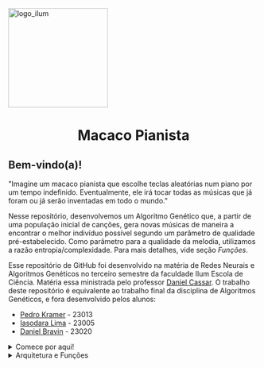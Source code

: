 <img src="https://upload.wikimedia.org/wikipedia/commons/thumb/9/9e/Ilumlogo.pdf/page1-1200px-Ilumlogo.pdf.jpg" alt="logo_ilum" width="200"/>
<h1 align="center"> Macaco Pianista </h1>

## Bem-vindo(a)!

"Imagine um macaco pianista que escolhe teclas aleatórias num piano por um tempo indefinido. Eventualmente, ele irá tocar todas as músicas que já foram ou já serão inventadas em todo o mundo."

Nesse repositório, desenvolvemos um Algoritmo Genético que, a partir de uma população inicial de canções, gera novas músicas de maneira a encontrar o melhor indivíduo possível segundo um parâmetro de qualidade pré-estabelecido. Como parâmetro para a qualidade da melodia, utilizamos a razão entropia/complexidade. Para mais detalhes, vide seção *Funções*. 

Esse repositório de GitHub foi desenvolvido na matéria de Redes Neurais e Algoritmos Genéticos no terceiro semestre da faculdade Ilum Escola de Ciência. Matéria essa ministrada pelo professor [Daniel Cassar](https://github.com/drcassar). O trabalho deste repositório é equivalente ao trabalho final da disciplina de Algoritmos Genéticos, e fora desenvolvido pelos alunos:
+ [Pedro Kramer](https://github.com/pedrokramer) - 23013
+ [Iasodara Lima](https://github.com/Iasodara) - 23005
+ [Daniel Bravin](https://github.com/MrBravin) - 23020

<details>
    
<summary>Comece por aqui!</summary>

Todas as funções necessárias para a utilização do algoritmo estão disponíveis no arquivo `funcoes_musicais.py`, sendo necessários os seguintes Módulos/Bibliotecas:

+ Random
+ Math
+ Collections
+ itertools
+ Music21

O arquivo 'Trabalho_gene.ipynb' contém a estrutura do algoritmo desenvolvida, com parâmetros pré-definidos como exemplo de utilização. 

### Observações

+ É possível alterar a variável 'NUM_NOTAS' para gerar canções mais longas. No entanto, sugerimos a utilização de até 200 notas, dado que acima desse número o resultado não converge. 
+ Os genes devem ser múltiplos de 10 para o funcionamento adequado do algoritmo durante as etapas de Cruzamento e Mutação.

</p>
</details>

<details>
    
<summary>Arquitetura e Funções</summary>

  O arquivo `funcoes_musicais.py` Contém  todas as funções necessárias para a execução do algoritmo, que pode ser dividido em cinco etapas principais, sendo elas:

  ## Função Objetivo

Para a definição da Função Objetivo a ser utilizada, partimos da premissa de que "Uma música agradável terá um equilíbrio de uma alta entropia e uma alta complexidade". A veracidade ou não dessa premissa sob a perspectiva dos músicos não é de nosso interesse no momento, dado que essa premissa nos oferece um ponto de partida para a aplicação de um algoritmo genético. 

Para medir as qualidades de complexidade e entropia, utilizamos a [Complexidade de Lempel-Ziv](https://en.wikipedia.org/wiki/Lempel%E2%80%93Ziv_complexity) e a [Entropia de Shannon](https://en.wikipedia.org/wiki/Entropy_(information_theory)). Após calcular esses valores para cada indivíduo, a função objetivo é definida como a razão entre a entropia e a complexidade. 
  
  ## Seleção
  *Indivíduos:* Os indíviduos consistem em listas de tamanho definido pela variável 'NUM_NOTAS', cujos elementos são sorteados a partir de uma lista de notas musicais. 
  
  *Gene:* Os genes de cada indivíduo consistem em conjuntos formados pela sequência de notas. 
  
  A partir dos parâmetros iniciais definidos, o algoritmo realiza a criação de uma população de indivíduos (melodias) inicial. 
  
  A seleção de indivíduos para a próxima geração é feita numa proporção 8/2/2, sendo 80% os indivíduos com maior razão entropia/complexidade, 20% indivíduos com a maior entropia e 20% indivíduos com a maior complexidade. 
  
  ## Cruzamento

  lorem ipsum
  
  ## Mutação
  
Para cada indivíduo de uma geração, é sorteada um valor entre -1 e 1. Se esse valor for menor que a probabilidade de uma mutação, o indivíduo sofre uma mutação que altera seguidamente a sequência de notas de duas formas distintas, sendo elas:

### Troca:
O algoritmo seleciona uma nota do indivíduo e troca por outra nota qualquer.

### Substituição:
O algoritmo seleciona uma sequência de 5 notas, sendo a do meio a nota alterada anteriormente, após isso, copia essa sequência e substitui a sequencia de 5 notas anterior ou seguinte a esse, pelas 5 notas selecionadas. Criando um looping dessas 5 notas, fazendo-as se repetirem. 
  
  ## Atualização do Hall da Fama
  
Durante cada nova geração, o algoritmo seleciona os indivíduos com os maiores valores da Função Objetivo e os adiciona ao Hall da Fama. Esse Hall da Fama contém os melhores resultados encontrados pelo algoritmo e o seu valor de *fitness*.


</p>
</details>

